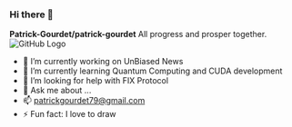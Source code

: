 ### Hi there 👋


**Patrick-Gourdet/patrick-gourdet**  All progress and prosper together.
![GitHub Logo](/images/logo.png)
- 🔭 I’m currently working on UnBiased News
- 🌱 I’m currently learning Quantum Computing and CUDA development
- 🤔 I’m looking for help with FIX Protocol
- 💬 Ask me about ...
- 📫  patrickgourdet79@gmail.com
- ⚡ Fun fact: I love to draw 
